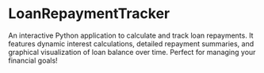 # LoanRepaymentTracker
An interactive Python application to calculate and track loan repayments. It features dynamic interest calculations, detailed repayment summaries, and graphical visualization of loan balance over time. Perfect for managing your financial goals!
